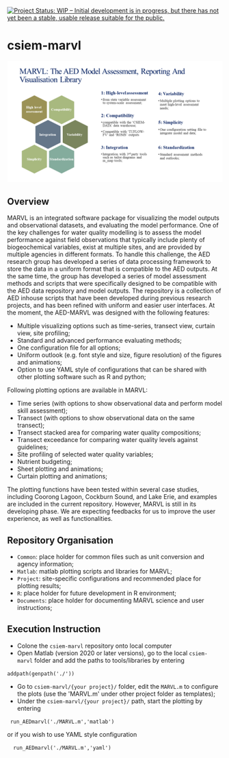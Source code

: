 [![Project Status: WIP – Initial development is in progress, but there has not yet been a stable, usable release suitable for the public.](https://www.repostatus.org/badges/latest/wip.svg)](https://www.repostatus.org/#wip)

# csiem-marvl

![image](Documents/MARVL-overview.png)

## Overview
MARVL is an integrated software package for visualizing the model outputs and observational datasets, and evaluating the model performance. One of the key challenges for water quality modelling is to assess the model performance against field observations that typically include plenty of biogeochemical variables, exist at multiple sites, and are provided by multiple agencies in different formats. To handle this challenge, the AED research group has developed a series of data processing framework to store the data in a uniform format that is compatible to the AED outputs. At the same time, the group has developed a series of model assessment methods and scripts that were specifically designed to be compatible with the AED data repository and model outputs. The repository is a collection of AED inhouse scripts that have been developed during previous research projects, and has been refined with uniform and easier user interfaces. At the moment, the AED-MARVL was designed with the following features:
- Multiple visualizing options such as time-series, transect view, curtain view, site profiling;
- Standard and advanced performance evaluating methods;
- One configuration file for all options;
- Uniform outlook (e.g. font style and size, figure resolution) of the figures and animations;
- Option to use YAML style of configurations that can be shared with other plotting software such as R and python;

Following plotting options are available in MARVL: 
- Time series (with options to show observational data and perform model skill assessment);
- Transect (with options to show observational data on the same transect);
- Transect stacked area for comparing water quality compositions;
- Transect exceedance for comparing water quality levels against guidelines;
- Site profiling of selected water quality variables;
- Nutrient budgeting;
- Sheet plotting and animations;
- Curtain plotting and animations;

The plotting functions have been tested within several case studies, including Coorong Lagoon, Cockburn Sound, and Lake Erie, and  examples are included in the current repository. However, MARVL is still in its developing phase. We are expecting feedbacks for us to improve the user experience, as well as functionalities.

## Repository Organisation
- `Common`: place holder for common files such as unit conversion and agency information;
- `Matlab`: matlab plotting scripts and libraries for MARVL;
- `Project`: site-specific configurations and recommended place for plotting results;
- `R`: place holder for future development in R environment;
- `Documents`: place holder for documenting MARVL science and user instructions;

## Execution Instruction
- Colone the `csiem-marvl` repository onto local computer
- Open Matlab (version 2020 or later versions), go to the local `csiem-marvl` folder and  add the paths to tools/libraries by entering
 ```
 addpath(genpath('./'))
 ```
- Go to `csiem-marvl/{your project}/` folder, edit the `MARVL.m` to configure the plots (use the 'MARVL.m' under other project folder as templates);
- Under the `csiem-marvl/{your project}/` path, start the plotting by entering
 ```
  run_AEDmarvl('./MARVL.m','matlab')
 ```
   or if you wish to use YAML style configuration
 ```
   run_AEDmarvl('./MARVL.m','yaml')
 ```


 